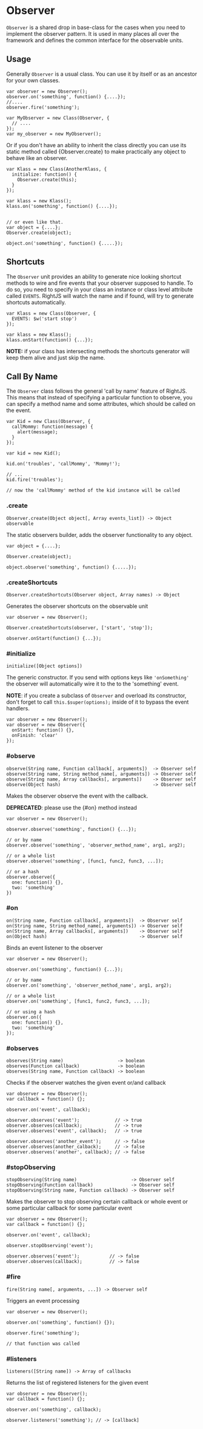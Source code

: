 # Observer

`Observer` is a shared drop in base-class for the cases when you need
to implement the observer pattern. It is used in many places all over the 
framework and defines the common interface for the observable units.

## Usage
Generally `Observer` is a usual class. You can use it by itself or as
an ancestor for your own classes.

    var observer = new Observer();
    observer.on('something', function() {....});
    //....
    observer.fire('something');
    
    var MyObserver = new Class(Observer, {
      // ....
    });
    var my_observer = new MyObserver();

Or if you don't have an ability to inherit the class directly you can use its
static method called {Observer.create} to make practically any object to
behave like an observer.

    var Klass = new Class(AnotherKlass, {
      initialize: function() {
        Observer.create(this);
      }
    });
    
    var klass = new Klass();
    klass.on('something', function() {....});
    
    
    // or even like that.
    var object = {....};
    Observer.create(object);
    
    object.on('something', function() {.....});

## Shortcuts

The `Observer` unit provides an ability to generate nice looking
shortcut methods to wire and fire events that your observer supposed to
handle. To do so, you need to specify in your class an instance or class
level attribute called `EVENTS`. RightJS will watch the name
and if found, will try to generate shortcuts automatically.

    var Klass = new Class(Observer, {
      EVENTS: $w('start stop')
    });
    
    var klass = new Klass();
    klass.onStart(function() {...});

__NOTE:__ if your class has intersecting methods the shortcuts generator 
will keep them alive and just skip the name.

## Call By Name

The `Observer` class follows the general 'call by name' feature of RightJS.
This means that instead of specifying a particular function to observe, you 
can specify a method name and some attributes, which should be called on the
event.

    var Kid = new Class(Observer, {
      callMommy: function(message) {
        alert(message);
      }
    });
    
    var kid = new Kid();
    
    kid.on('troubles', 'callMommy', 'Mommy!');
    
    // ...
    kid.fire('troubles');
  
    // now the 'callMommy' method of the kid instance will be called



### .create

    Observer.create(Object object[, Array events_list]) -> Object observable

The static observers builder, adds the observer functionality to any object.

    var object = {....};

    Observer.create(object);

    object.observe('something', function() {.....});


### .createShortcuts

    Observer.createShortcuts(Observer object, Array names) -> Object

Generates the observer shortcuts on the observable unit

    var observer = new Observer();
    
    Observer.createShortcuts(observer, ['start', 'stop']);
    
    observer.onStart(function() {...});

### #initialize

    initialize([Object options])

The generic constructor. If you send with options keys like `'onSomething'`
the observer will automatically wire it to the to the 'something' event.

__NOTE__: if you create a subclass of `Observer` and overload its constructor,
don't forget to call `this.$super(options);` inside of it to bypass the event
handlers.

    var observer = new Observer();
    var observer = new Observer({
      onStart: function() {},
      onFinish: 'clear'
    });
  
### #observe

    observe(String name, Function callback[, arguments])  -> Observer self
    observe(String name, String method_name[, arguments]) -> Observer self
    observe(String name, Array callbacks[, arguments])    -> Observer self
    observe(Object hash)                                  -> Observer self

Makes the observer observe the event with the callback.

__DEPRECATED__: please use the {#on} method instead

    var observer = new Observer();
    
    observer.observe('something', function() {...});
    
    // or by name
    observer.observe('something', 'observer_method_name', arg1, arg2);
    
    // or a whole list
    observer.observe('something', [func1, func2, func3, ...]);
    
    // or a hash
    observer.observe({
      one: function() {},
      two: 'something'
    })
  

### #on

    on(String name, Function callback[, arguments])  -> Observer self
    on(String name, String method_name[, arguments]) -> Observer self
    on(String name, Array callbacks[, arguments])    -> Observer self
    on(Object hash)                                  -> Observer self

Binds an event listener to the observer

    var observer = new Observer();
    
    observer.on('something', function() {...});
    
    // or by name
    observer.on('something', 'observer_method_name', arg1, arg2);
    
    // or a whole list
    observer.on('something', [func1, func2, func3, ...]);
    
    // or using a hash
    observer.on({
      one: function() {},
      two: 'something'
    });
  

### #observes

    observes(String name)                    -> boolean
    observes(Function callback)              -> boolean
    observes(String name, Function callback) -> boolean

Checks if the observer watches the given event or/and callback

    var observer = new Observer();
    var callback = function() {};
    
    observer.on('event', callback);
    
    observer.observes('event');             // -> true
    observer.observes(callback);            // -> true
    observer.observes('event', callback);   // -> true
    
    observer.observes('another_event');     // -> false
    observer.observes(another_calback);     // -> false
    observer.observes('another', callback); // -> false
  

### #stopObserving

    stopObserving(String name)                    -> Observer self
    stopObserving(Function callback)              -> Observer self
    stopObserving(String name, Function callback) -> Observer self

Makes the observer to stop observing certain callback or whole event or
some particular callback for some particular event

    var observer = new Observer();
    var callback = function() {};
    
    observer.on('event', callback);
    
    observer.stopObserving('event');
    
    observer.observes('event');           // -> false
    observer.observes(callback);          // -> false
  

### #fire

    fire(String name[, arguments, ...]) -> Observer self

Triggers an event processing

    var observer = new Observer();
    
    observer.on('something', function() {});
    
    observer.fire('something');
    
    // that function was called
  

### #listeners

    listeners([String name]) -> Array of callbacks

Returns the list of registered listeners for the given event

    var observer = new Observer();
    var callback = function() {};
    
    observer.on('something', callback);
    
    observer.listeners('something'); // -> [callback]
  
